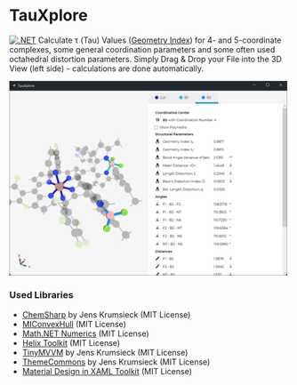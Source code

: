 # TauXplore
[![.NET](https://github.com/JensKrumsieck/TauXplore/actions/workflows/dotnet_release.yml/badge.svg)](https://github.com/JensKrumsieck/TauXplore/actions/workflows/dotnet_release.yml)
Calculate τ (Tau) Values ([Geometry Index](https://en.wikipedia.org/wiki/Geometry_index)) for 4- and 5-coordinate complexes, some general coordination parameters and some often used octahedral distortion parameters.
Simply Drag & Drop your File into the 3D View (left side) - calculations are done automatically.

<img src="https://github.com/JensKrumsieck/TauXplore/blob/master/.github/imh.png" alt="Screenshot" width=500 />

### Used Libraries
* [ChemSharp](https://github.com/JensKrumsieck/ChemSharp) by Jens Krumsieck (MIT License)
* [MIConvexHull](https://github.com/DesignEngrLab/MIConvexHull) (MIT License)
* [Math.NET  Numerics](https://github.com/mathnet/mathnet-numerics) (MIT License)
* [Helix Toolkit](https://github.com/helix-toolkit/helix-toolkit) (MIT License)
* [TinyMVVM](http://github.com/JensKrumsieck/TinyMVVM) by Jens Krumsieck (MIT License)
* [ThemeCommons](http://github.com/JensKrumsieck/ThemeCommons) by Jens Krumsieck (MIT License)
* [Material Design in XAML Toolkit](https://github.com/MaterialDesignInXAML/MaterialDesignInXamlToolkit) (MIT License)
